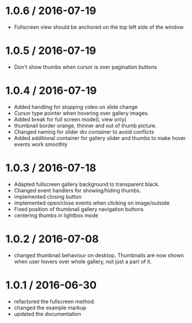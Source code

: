 
1.0.6 / 2016-07-19
==================

  * Fullscreen view should be anchored on the top left side of the window

1.0.5 / 2016-07-19
==================

  * Don't show thumbs when cursor is over pagination buttons

1.0.4 / 2016-07-19
==================

  * Added handling for stopping video on slide change
  * Cursor type pointer when hovering over gallery images.
  * Added break for full screen mode(L view only)
  * thumbnail border orange, thinner and out of thumb picture.
  * Changed naming for slider div container to avoid conflicts
  * Added additional container for gallery slider and thumbs to make hover events work smoothly

1.0.3 / 2016-07-18
==================

  * Adapted fullscreen gallery background to transparent black.
  * Changed event handlers for showing/hiding thumbs.
  * implemented closing button
  * implemented open/close events when clicking on image/outside
  * Fixed position of thumbnail gallery navigation buttons
  * centering thumbs in lightbox mode

1.0.2 / 2016-07-08
==================

  * changed thumbnail behaviour on desktop. Thumbnails are now shown when user hovers over whole gallery, not just a part of it. 

1.0.1 / 2016-06-30
==================
  * refactored the fullscreen method.
  * changed the example markup
  * updated the documentation

